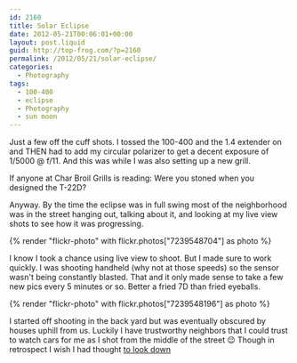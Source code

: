 ```yaml
---
id: 2160
title: Solar Eclipse
date: 2012-05-21T00:06:01+00:00
layout: post.liquid
guid: http://top-frog.com/?p=2160
permalink: /2012/05/21/solar-eclipse/
categories:
  - Photography
tags:
  - 100-400
  - eclipse
  - Photography
  - sun moon
---
```

Just a few off the cuff shots. I tossed the 100-400 and the 1.4 extender on and THEN had to add my circular polarizer to get a decent exposure of 1/5000 @ f/11. And this was while I was also setting up a new grill.

If anyone at Char Broil Grills is reading: Were you stoned when you designed the T-22D?

Anyway. By the time the eclipse was in full swing most of the neighborhood was in the street hanging out, talking about it, and looking at my live view shots to see how it was progressing.

{% render "flickr-photo" with flickr.photos["7239548704"] as photo %}

I know I took a chance using live view to shoot. But I made sure to work quickly. I was shooting handheld (why not at those speeds) so the sensor wasn't being constantly blasted. That and it only made sense to take a few new pics every 5 minutes or so. Better a fried 7D than fried eyeballs.

{% render "flickr-photo" with flickr.photos["7239548196"] as photo %}

I started off shooting in the back yard but was eventually obscured by houses uphill from us. Luckily I have trustworthy neighbors that I could trust to watch cars for me as I shot from the middle of the street 😉 Though in retrospect I wish I had thought [to look down](https://twitter.com/#!/selviano/status/204385356433465344)
